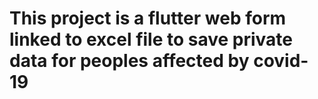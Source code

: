 # This project is a flutter web form linked to excel file to save private data for peoples affected by covid-19
